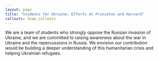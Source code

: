 ```yaml
---
layout: page
title: "Students for Ukraine: Efforts at Princeton and Harvard"
callouts: team_callouts
---
```

 We are a team of students who strongly oppose the Russian invasion of Ukraine, and we are committed to raising awareness about the war in Ukraine and the repercussions in Russia.  We envision our contribution would be building a deeper understanding of this humanitarian crisis and helping Ukrainian refugees.
 

